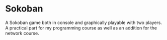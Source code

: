 # Sokoban
A Sokoban game both in console and graphically playable with two players. A practical part for my programming course as well as an addition for the network course. 
